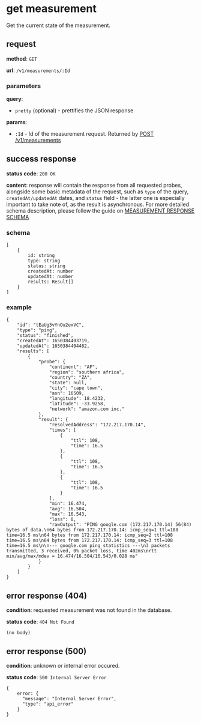 # get measurement

Get the current state of the measurement.

## request

**method**: `GET`

**url**: `/v1/measurements/:Id`

### parameters

**query**: 
- `pretty` (optional) - prettifies the JSON response

**params**:
- `:Id` - Id of the measurement request. Returned by [POST /v1/measurements](./post-create.md)

## success response

**status code**: `200 OK`

**content**: response will contain the response from all requested probes, alongside some basic metadata of the request, such as `type` of the query, `createdAt/updatedAt` dates, and `status` field - the latter one is especially important to take note of, as the result is asynchronous. For more detailed schema description, please follow the guide on [MEASUREMENT RESPONSE SCHEMA](./schema/measurement-response.md)

### schema

```
[
    {
        id: string
        type: string
        status: string
        createdAt: number
        updatedAt: number
        results: Result[]
    }
]
```

### example

```
{
    "id": "tEaUg3vYnOu2exVC",
    "type": "ping",
    "status": "finished",
    "createdAt": 1650384403719,
    "updatedAt": 1650384404482,
    "results": [
        {
            "probe": {
                "continent": "AF",
                "region": "southern africa",
                "country": "ZA",
                "state": null,
                "city": "cape town",
                "asn": 16509,
                "longitude": 18.4232,
                "latitude": -33.9258,
                "network": "amazon.com inc."
            },
            "result": {
                "resolvedAddress": "172.217.170.14",
                "times": [
                    {
                        "ttl": 108,
                        "time": 16.5
                    },
                    {
                        "ttl": 108,
                        "time": 16.5
                    },
                    {
                        "ttl": 108,
                        "time": 16.5
                    }
                ],
                "min": 16.474,
                "avg": 16.504,
                "max": 16.543,
                "loss": 0,
                "rawOutput": "PING google.com (172.217.170.14) 56(84) bytes of data.\n64 bytes from 172.217.170.14: icmp_seq=1 ttl=108 time=16.5 ms\n64 bytes from 172.217.170.14: icmp_seq=2 ttl=108 time=16.5 ms\n64 bytes from 172.217.170.14: icmp_seq=3 ttl=108 time=16.5 ms\n\n--- google.com ping statistics ---\n3 packets transmitted, 3 received, 0% packet loss, time 402ms\nrtt min/avg/max/mdev = 16.474/16.504/16.543/0.028 ms"
            }
        }
    ]
}
```

## error response (404)

**condition**: requested measurement was not found in the database.

**status code**: `404 Not Found`

```
(no body)
```

## error response (500)

**condition**: unknown or internal error occured.

**status code**: `500 Internal Server Error`

```
{
    error: {
      "message": "Internal Server Error",
      "type": "api_error"
    }
}
```
